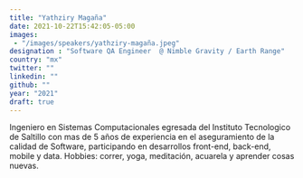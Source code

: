 ```yaml
---
title: "Yathziry Magaña"
date: 2021-10-22T15:42:05-05:00
images: 
 - "/images/speakers/yathziry-magaña.jpeg"
designation : "Software QA Engineer  @ Nimble Gravity / Earth Range"
country: "mx"
twitter: ""
linkedin: ""
github: ""
year: "2021"
draft: true
---
```


Ingeniero en Sistemas Computacionales egresada del Instituto Tecnologico de Saltillo con mas de 5 años de experiencia en el aseguramiento de la calidad de Software, participando en desarrollos front-end, back-end, mobile y data. Hobbies: correr, yoga, meditación, acuarela y aprender cosas nuevas.
